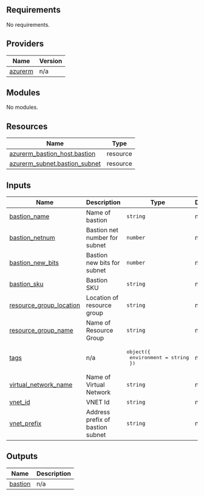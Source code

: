 ## Requirements

No requirements.

## Providers

| Name | Version |
|------|---------|
| <a name="provider_azurerm"></a> [azurerm](#provider\_azurerm) | n/a |

## Modules

No modules.

## Resources

| Name | Type |
|------|------|
| [azurerm_bastion_host.bastion](https://registry.terraform.io/providers/hashicorp/azurerm/latest/docs/resources/bastion_host) | resource |
| [azurerm_subnet.bastion_subnet](https://registry.terraform.io/providers/hashicorp/azurerm/latest/docs/resources/subnet) | resource |

## Inputs

| Name | Description | Type | Default | Required |
|------|-------------|------|---------|:--------:|
| <a name="input_bastion_name"></a> [bastion\_name](#input\_bastion\_name) | Name of bastion | `string` | n/a | yes |
| <a name="input_bastion_netnum"></a> [bastion\_netnum](#input\_bastion\_netnum) | Bastion net number for subnet | `number` | n/a | yes |
| <a name="input_bastion_new_bits"></a> [bastion\_new\_bits](#input\_bastion\_new\_bits) | Bastion new bits for subnet | `number` | n/a | yes |
| <a name="input_bastion_sku"></a> [bastion\_sku](#input\_bastion\_sku) | Bastion SKU | `string` | n/a | yes |
| <a name="input_resource_group_location"></a> [resource\_group\_location](#input\_resource\_group\_location) | Location of resource group | `string` | n/a | yes |
| <a name="input_resource_group_name"></a> [resource\_group\_name](#input\_resource\_group\_name) | Name of Resource Group | `string` | n/a | yes |
| <a name="input_tags"></a> [tags](#input\_tags) | n/a | <pre>object({<br/>    environment = string<br/>  })</pre> | n/a | yes |
| <a name="input_virtual_network_name"></a> [virtual\_network\_name](#input\_virtual\_network\_name) | Name of Virtual Network | `string` | n/a | yes |
| <a name="input_vnet_id"></a> [vnet\_id](#input\_vnet\_id) | VNET Id | `string` | n/a | yes |
| <a name="input_vnet_prefix"></a> [vnet\_prefix](#input\_vnet\_prefix) | Address prefix of bastion subnet | `string` | n/a | yes |

## Outputs

| Name | Description |
|------|-------------|
| <a name="output_bastion"></a> [bastion](#output\_bastion) | n/a |
